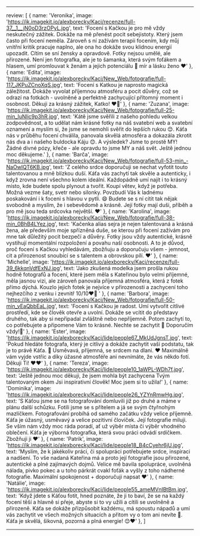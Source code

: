 ---

review: [
    {
        name: 'Veronika',
        image: 'https://ik.imagekit.io/alexborecky/Kaci/recenze/full-37__1__jN0oD3rzOPyL.jpg',
        text: 'Focení s Kačkou je pro mě vždy neskutečný zážitek. Dokáže na mě přenést pocit sebejistoty. Který jsem často při focení neměla. Zároveň s ní zažívám terapii focením, kdy můj vnitřní kritik pracuje naplno, ale ona ho dokáže svou klidnou energií upozadit. Cítím se sní žensky a opravdově. Fotky nejsou umělé, ale přirozené. Není jen fotografka, ale je to šamanka, která svým foťákem a hlasem, umí promlouvat k ženám a jejich potenciálu 🥰 mír a lásku ženo ❤'
    },
    {
        name: 'Edita',
        image: 'https://ik.imagekit.io/alexborecky/Kaci/New_Web/fotografie/full-117_JKPuZCnoXqS.jpg',
        text: 'Focení s Katkou je naprosto magická záležitost. Dokáže vyvolat příjemnou atmosféru a pocit důvěry, což se odrazí na fotkách - uvolněné a perfektně zachycující přítomný moment i osobnost. Děkuji za krásný zážitek, Katko! ❤🙏'
    },
    {
        name: 'Zuzana',
        image: 'https://ik.imagekit.io/alexborecky/Kaci/New_Web/fotografie/full-25-min_luNlic9p3hR.jpg',
        text: 'Kátě jsme svěřili z našeho pohledu velkou zodpovědnost, a to udělat nám krásné fotky na náš svatební web a svatební oznamení a myslím si, že jsme se nemohli svěřit do lepších rukou 😊. Káťa nás v průběhu focení chválila, panovala skvělá atmosféra a dokazála zkrotit nás dva a i našeho buldocka Káju 😊. A výsledek? Jsme to prostě MY! Žádné divné pózy, křeče - ale opravdu to jsme MY a náš svět. Ještě jednou moc děkujeme.'
    },
    {
        name: 'Barča',
        image: 'https://ik.imagekit.io/alexborecky/Kaci/New_Web/fotografie/full-53-min_-NaOwIQT6KB.jpg',
        text: 'Z celého srdce doporučuji se nechat vyfotit touto talentovanou a mně blízkou duší. Káťa vás zachytí tak skvěle a autenticky, i když zrovna není všechno kolem ideální. Každopádně umí najít i to krásný místo, kde budete spolu plynout a tvořit. Koupí větev, když je potřeba. Možná vezme šaty, svetr nebo silonky. Povzbudí Vás k ladnému poskakování i k foceni s hlavou v pytli. 😄  Budete se s ní cítit tak nějak svobodně a myslím, že i sebevědomě a krásně. Její fotky mají duši, příběh a pro mě jsou teda srdcovka největší. ❤️'
    },
    {
        name: 'Karolína',
        image: 'https://ik.imagekit.io/alexborecky/Kaci/New_Web/fotografie/full-38-min_0BhB4LYez.jpg',
        text: 'Kačenka alias sejra je nejen talentovaná a krásná žena, ale především moje spřízněná duše, se kterou při focení zažívám pro mne tak důležitý pocit bezpečí a důvěry. Fotky jsou vždy autentické, krásně vystihují momentální rozpoložení a povahu naší osobnosti. A to je důvod, proč focení s Kačkou vyhledávám, zbožňuju a doporučuju všem - jemnost, cit a přirozenost snoubící se s talentem a obrovskou pílí. ♥️'
    },
    {
        name: 'Michelle',
        image: 'https://ik.imagekit.io/alexborecky/Kaci/recenze/full-39_6kkqnVdfExNJ.jpg',
        text: 'Jako zkušená modelka jsem prošla rukou hodně fotografů a focení, které jsem měla s Kateřinou bylo velmi příjemné, měla jasnou vizi, ale zároveň panovala příjemná atmosféra, která z fotek přímo dýchá. Kouzlo jejich fotek je nejvíce v přirozenosti a zachycení toho nejhezčího z venku i zevnitř 10/10❤️💃
'
    },
    {
        name: 'Barbora',
        image: 'https://ik.imagekit.io/alexborecky/Kaci/New_Web/fotografie/full-50-min_vEaQbbEaL.jpg',
        text: 'Focení s Kačkou je radost. Umí vytvořit citlivé prostředí, kde se člověk otevře a uvolní. Dokáže se vcítit do představy druhého, tak aby si nepřipadal zvláštně nebo nepříjemně. Potom zachytí to, co potřebujete a připomene Vám to krásné. Nechte se zachytit 📸 Doporučím vždy!🤍'
    },
    {
        name: 'Ester',
        image: 'https://ik.imagekit.io/alexborecky/Kaci/lide/people67_MkUdJgnsT.jpg',
        text: 'Pokud hledáte fotografa, který je citlivý a dokáže zachytit vaši podstatu, tak je to právě Káťa. 🙂 Usměvavá, příjemná, se srdcem na dlani. ❤️ Maximálně vám vyjde vstříc a díky úžasné atmosféře ani nevnímáte, že vás někdo fotí. Děkuji Ti! ❤️❤️'
    },
    {
        name: 'Tereza',
        image: 'https://ik.imagekit.io/alexborecky/Kaci/lide/people10_1aWPL-WDh7f.jpg',
        text: 'Ještě jednou moc děkuji, že jsem mohla být zachycena Tvým talentovaným okem Jsi inspirativní člověk! Moc jsem si to užila!'
    },
    {
        name: 'Dominika',
        image: 'https://ik.imagekit.io/alexborecky/Kaci/lide/people26_YZYnRmwHg.jpg',
        text: 'S Káťou jsme se na fotografování domluvili již po druhé a máme v plánu další schůzku. Fotili jsme se s přítelem a já se svým čtyřnohým mazlíčkem. Fotografování probíhá od samého začátku vždy velice příjemně. Káťa je úžasný, usměvavý a velice pozitivní človíček. Její fotografie miluji. Se vším nám vždy moc ráda poradí, ať už výběr místa či výběr vhodného oblečení. Káťa je výborná fotografka, která svou práci odvádí srdíčkem. Zbožňuji ji ❤️'
    },
    {
        name: 'Patrik',
        image: 'https://ik.imagekit.io/alexborecky/Kaci/lide/people18_B4cCyehr6jU.jpg',
        text: 'Myslím, že k jakékoliv práci, či spolupráci potřebujete srdce, inspiraci a nadšení. To vše nadaná Kateřina má a proto její fotografie jsou přirozené, autentické a plné zajímavých dojmů. Velice mě bavila spolupráce, uvolněná nálada, pivko pokec a u toho párkrát cvakl foťák a vyšly z toho nádherné fotografie. Maximální spokojenost + doporučuji napsat ❤️'
    },
    {
        name: 'Natálie',
        image: 'https://ik.imagekit.io/alexborecky/Kaci/lide/people55_ameMVnIBtBm.jpg',
        text: 'Když jdete s Káťou fotit, hned poznáte, že ji to baví, že se na každý focení těší a hlavně si přeje, abyste si to vy užili a cítili se uvolněně a přirozeně. Káťa se dokáže přizpůsobit každému, má spoustu nápadů a umí vás zachytit ve všech možných situacích a přitom vy o tom ani nevíte 🙂. Káťa je skvělá, šikovná, pozorná a plná energie! 😊❤️'
    },
]

---